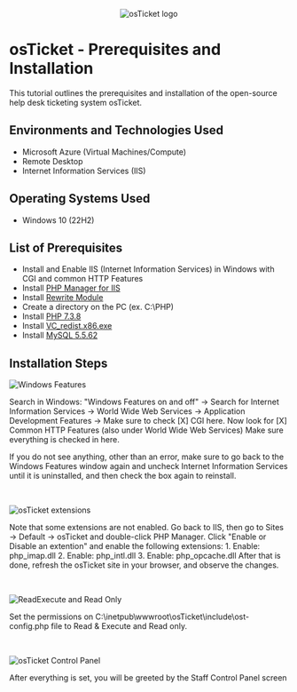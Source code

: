 <p align="center">
<img src="https://i.imgur.com/Clzj7Xs.png" alt="osTicket logo"/>
</p>

<h1>osTicket - Prerequisites and Installation</h1>
This tutorial outlines the prerequisites and installation of the open-source help desk ticketing system osTicket.<br />


<h2>Environments and Technologies Used</h2>

- Microsoft Azure (Virtual Machines/Compute)
- Remote Desktop
- Internet Information Services (IIS)

<h2>Operating Systems Used </h2>

- Windows 10</b> (22H2)

<h2>List of Prerequisites</h2>

- Install and Enable IIS (Internet Information Services) in Windows with CGI and common HTTP Features
- Install [PHP Manager for IIS](https://drive.google.com/file/d/1RHsNd4eWIOwaNpj3JW4vzzmzNUH86wY_/view?usp=share_link)
- Install [Rewrite Module](https://drive.google.com/file/d/1tIK9GZBKj1JyUP87eewxgdNqn9pZmVmY/view?usp=share_link)
- Create a directory on the PC (ex. C:\PHP)
- Install [PHP 7.3.8](https://drive.google.com/file/d/1snNMtLdCOpMtkCyD4mvl9yOOmvVIp9fP/view?usp=share_link)
- Install [VC_redist.x86.exe](https://drive.google.com/file/d/1s1OsGF3-ioO0_9LYizPRiVuIkb3lFJgH/view?usp=share_link)
- Install [MySQL 5.5.62](https://drive.google.com/file/d/1_OWh9p7VQLcrB0q_V7qT8yHl0xo5gv7z/view?usp=share_link)

<h2>Installation Steps</h2>

<p>
<img src="https://i.imgur.com/WMFM4hk.png" alt="Windows Features"/>
</p>
<p>
Search in Windows: "Windows Features on and off" -> 
Search for Internet Information Services -> World Wide Web Services -> Application Development Features ->
Make sure to check [X] CGI here.
Now look for [X] Common HTTP Features (also under World Wide Web Services)
Make sure everything is checked in here. 

If you do not see anything, other than an error, make sure to go back to the Windows Features window again and uncheck Internet Information Services until it is uninstalled, and then check the box again to reinstall. 
</p>
<br />

<p>
<img src="https://i.imgur.com/tHnpZ98.png" alt="osTicket extensions"/>
</p>
<p>
Note that some extensions are not enabled. Go back to IIS, then go to Sites -> Default -> osTicket and double-click PHP Manager.
Click "Enable or Disable an extention" and enable the following extensions:
1. Enable: php_imap.dll
2. Enable: php_intl.dll
3. Enable: php_opcache.dll
After that is done, refresh the osTicket site in your browser, and observe the changes.
</p>
<br />

<p>
<img src="https://i.imgur.com/4xWwEGN.png" alt="ReadExecute and Read Only"/>
</p>
<p>
Set the permissions on C:\inetpub\wwwroot\osTicket\include\ost-config.php file to Read & Execute and Read only.
</p>
<br />

<p>
<img src="https://i.imgur.com/b8t8CPd.png" alt="osTicket Control Panel"/>
</p>
<p>
After everything is set, you will be greeted by the Staff Control Panel screen
</p>
<br />

